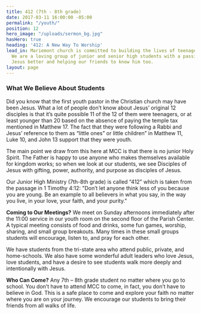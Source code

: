 ```yaml
---
title: 412 (7th - 8th grade)
date: 2017-03-11 16:00:00 -05:00
permalink: "/youth/"
position: 12
hero_image: "/uploads/sermon_bg.jpg"
hasHero: true
heading: '412: A New Way To Worship'
lead_in: Mariemont church is committed to building the lives of teenagers in Cincinnati.
  We are a loving group of junior and senior high students with a passion for knowing
  Jesus better and helping our friends to know him too.
layout: page
---
```


### What We Believe About Students

Did you know that the first youth pastor in the Christian church may have been Jesus. What a lot of people don’t know about Jesus’ original 12 disciples is that it’s quite possible 11 of the 12 of them were teenagers, or at least younger than 20 based on the absence of paying the temple tax mentioned in Matthew 17. The fact that they were following a Rabbi and Jesus’ reference to them as “little ones” or little children” in Matthew 11, Luke 10, and John 13 support that they were youth.

The main point we draw from this here at MCC is that there is no junior Holy Spirit. The Father is happy to use anyone who makes themselves available for kingdom works; so when we look at our students, we see Disciples of Jesus with gifting, power, authority, and purpose as disciples of Jesus.

Our Junior High Ministry (7th-8th grade) is called “412” which is taken from the passage in 1 Timothy 4:12: "Don’t let anyone think less of you because you are young. Be an example to all believers in what you say, in the way you live, in your love, your faith, and your purity."

**Coming to Our Meetings?**
We meet on Sunday afternoons immediately after the 11:00 service in our youth room on the second floor of the Parish Center. A typical meeting consists of food and drinks, some fun games, worship, sharing, and small group breakouts. Many times in these small groups students will encourage, listen to, and pray for each other.
 
We have students from the tri-state area who attend public, private, and home-schools. We also have some wonderful adult leaders who love Jesus, love students, and have a desire to see students walk more deeply and intentionally with Jesus.

**Who Can Come?**
Any 7th – 8th grade student no matter where you go to school. You don’t have to attend MCC to come, in fact, you don’t have to believe in God. This is a safe place to come and explore your faith no matter where you are on your journey. We encourage our students to bring their friends from all walks of life.